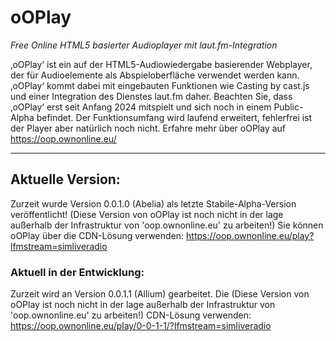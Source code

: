 # oOPlay
 _Free Online HTML5 basierter Audioplayer mit laut.fm-Integration_

 ‚oOPlay‘ ist ein auf der HTML5-Audiowiedergabe basierender Webplayer, der für Audioelemente als Abspieloberfläche verwendet werden kann. ‚oOPlay‘ kommt dabei mit eingebauten Funktionen wie Casting by cast.js und einer Integration des Dienstes laut.fm daher.
Beachten Sie, dass ‚oOPlay‘ erst seit Anfang 2024 mitspielt und sich noch in einem Public-Alpha befindet. Der Funktionsumfang wird laufend erweitert, fehlerfrei ist der Player aber natürlich noch nicht.
Erfahre mehr über oOPlay auf https://oop.ownonline.eu/

---

## Aktuelle Version:
Zurzeit wurde Version 0.0.1.0 (Abelia) als letzte Stabile-Alpha-Version veröffentlicht!
(Diese Version von oOPlay ist noch nicht in der lage außerhalb der Infrastruktur von 'oop.ownonline.eu' zu arbeiten!) Sie können oOPlay über die CDN-Lösung verwenden: https://oop.ownonline.eu/play?lfmstream=simliveradio

### Aktuell in der Entwicklung:
Zurzeit wird an Version 0.0.1.1 (Allium) gearbeitet. Die 
(Diese Version von oOPlay ist noch nicht in der lage außerhalb der Infrastruktur von 'oop.ownonline.eu' zu arbeiten!)  CDN-Lösung verwenden: https://oop.ownonline.eu/play/0-0-1-1/?lfmstream=simliveradio
